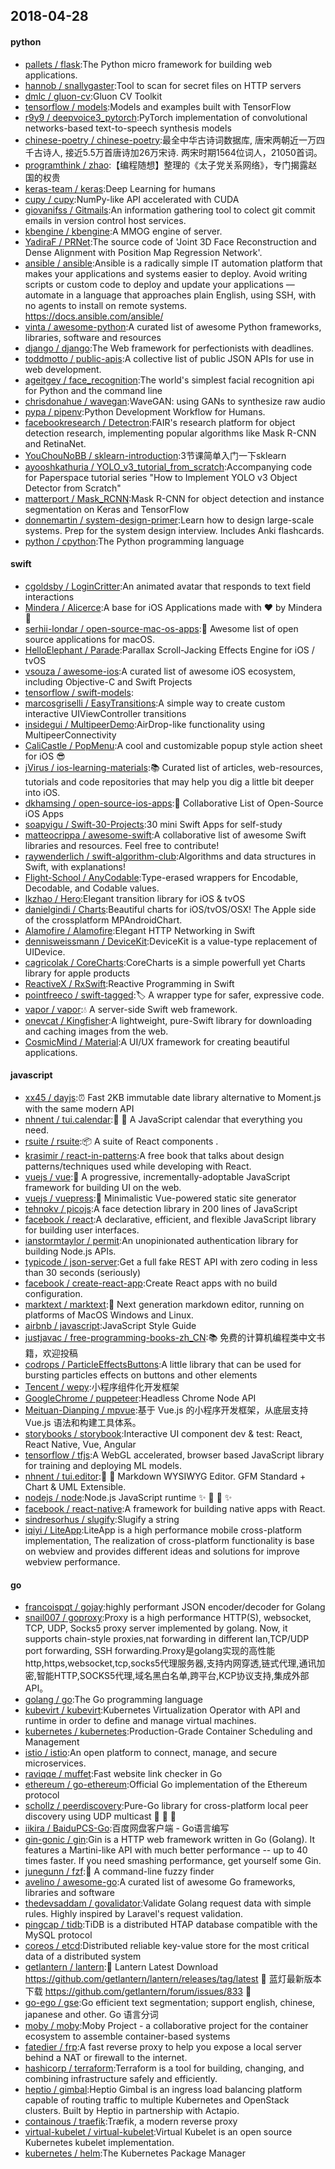 ## 2018-04-28

#### python
* [pallets / flask](https://github.com/pallets/flask):The Python micro framework for building web applications.
* [hannob / snallygaster](https://github.com/hannob/snallygaster):Tool to scan for secret files on HTTP servers
* [dmlc / gluon-cv](https://github.com/dmlc/gluon-cv):Gluon CV Toolkit
* [tensorflow / models](https://github.com/tensorflow/models):Models and examples built with TensorFlow
* [r9y9 / deepvoice3_pytorch](https://github.com/r9y9/deepvoice3_pytorch):PyTorch implementation of convolutional networks-based text-to-speech synthesis models
* [chinese-poetry / chinese-poetry](https://github.com/chinese-poetry/chinese-poetry):最全中华古诗词数据库, 唐宋两朝近一万四千古诗人, 接近5.5万首唐诗加26万宋诗. 两宋时期1564位词人，21050首词。
* [programthink / zhao](https://github.com/programthink/zhao):【编程随想】整理的《太子党关系网络》，专门揭露赵国的权贵
* [keras-team / keras](https://github.com/keras-team/keras):Deep Learning for humans
* [cupy / cupy](https://github.com/cupy/cupy):NumPy-like API accelerated with CUDA
* [giovanifss / Gitmails](https://github.com/giovanifss/Gitmails):An information gathering tool to colect git commit emails in version control host services.
* [kbengine / kbengine](https://github.com/kbengine/kbengine):A MMOG engine of server.
* [YadiraF / PRNet](https://github.com/YadiraF/PRNet):The source code of 'Joint 3D Face Reconstruction and Dense Alignment with Position Map Regression Network'.
* [ansible / ansible](https://github.com/ansible/ansible):Ansible is a radically simple IT automation platform that makes your applications and systems easier to deploy. Avoid writing scripts or custom code to deploy and update your applications — automate in a language that approaches plain English, using SSH, with no agents to install on remote systems. https://docs.ansible.com/ansible/
* [vinta / awesome-python](https://github.com/vinta/awesome-python):A curated list of awesome Python frameworks, libraries, software and resources
* [django / django](https://github.com/django/django):The Web framework for perfectionists with deadlines.
* [toddmotto / public-apis](https://github.com/toddmotto/public-apis):A collective list of public JSON APIs for use in web development.
* [ageitgey / face_recognition](https://github.com/ageitgey/face_recognition):The world's simplest facial recognition api for Python and the command line
* [chrisdonahue / wavegan](https://github.com/chrisdonahue/wavegan):WaveGAN: using GANs to synthesize raw audio
* [pypa / pipenv](https://github.com/pypa/pipenv):Python Development Workflow for Humans.
* [facebookresearch / Detectron](https://github.com/facebookresearch/Detectron):FAIR's research platform for object detection research, implementing popular algorithms like Mask R-CNN and RetinaNet.
* [YouChouNoBB / sklearn-introduction](https://github.com/YouChouNoBB/sklearn-introduction):3节课简单入门一下sklearn
* [ayooshkathuria / YOLO_v3_tutorial_from_scratch](https://github.com/ayooshkathuria/YOLO_v3_tutorial_from_scratch):Accompanying code for Paperspace tutorial series "How to Implement YOLO v3 Object Detector from Scratch"
* [matterport / Mask_RCNN](https://github.com/matterport/Mask_RCNN):Mask R-CNN for object detection and instance segmentation on Keras and TensorFlow
* [donnemartin / system-design-primer](https://github.com/donnemartin/system-design-primer):Learn how to design large-scale systems. Prep for the system design interview. Includes Anki flashcards.
* [python / cpython](https://github.com/python/cpython):The Python programming language

#### swift
* [cgoldsby / LoginCritter](https://github.com/cgoldsby/LoginCritter):An animated avatar that responds to text field interactions
* [Mindera / Alicerce](https://github.com/Mindera/Alicerce):A base for iOS Applications made with
❤️
by Mindera
🤠
* [serhii-londar / open-source-mac-os-apps](https://github.com/serhii-londar/open-source-mac-os-apps):🚀
Awesome list of open source applications for macOS.
* [HelloElephant / Parade](https://github.com/HelloElephant/Parade):Parallax Scroll-Jacking Effects Engine for iOS / tvOS
* [vsouza / awesome-ios](https://github.com/vsouza/awesome-ios):A curated list of awesome iOS ecosystem, including Objective-C and Swift Projects
* [tensorflow / swift-models](https://github.com/tensorflow/swift-models):
* [marcosgriselli / EasyTransitions](https://github.com/marcosgriselli/EasyTransitions):A simple way to create custom interactive UIViewController transitions
* [insidegui / MultipeerDemo](https://github.com/insidegui/MultipeerDemo):AirDrop-like functionality using MultipeerConnectivity
* [CaliCastle / PopMenu](https://github.com/CaliCastle/PopMenu):A cool and customizable popup style action sheet for iOS
😎
* [jVirus / ios-learning-materials](https://github.com/jVirus/ios-learning-materials):📚
Curated list of articles, web-resources, tutorials and code repositories that may help you dig a little bit deeper into iOS.
* [dkhamsing / open-source-ios-apps](https://github.com/dkhamsing/open-source-ios-apps):📱
Collaborative List of Open-Source iOS Apps
* [soapyigu / Swift-30-Projects](https://github.com/soapyigu/Swift-30-Projects):30 mini Swift Apps for self-study
* [matteocrippa / awesome-swift](https://github.com/matteocrippa/awesome-swift):A collaborative list of awesome Swift libraries and resources. Feel free to contribute!
* [raywenderlich / swift-algorithm-club](https://github.com/raywenderlich/swift-algorithm-club):Algorithms and data structures in Swift, with explanations!
* [Flight-School / AnyCodable](https://github.com/Flight-School/AnyCodable):Type-erased wrappers for Encodable, Decodable, and Codable values.
* [lkzhao / Hero](https://github.com/lkzhao/Hero):Elegant transition library for iOS & tvOS
* [danielgindi / Charts](https://github.com/danielgindi/Charts):Beautiful charts for iOS/tvOS/OSX! The Apple side of the crossplatform MPAndroidChart.
* [Alamofire / Alamofire](https://github.com/Alamofire/Alamofire):Elegant HTTP Networking in Swift
* [dennisweissmann / DeviceKit](https://github.com/dennisweissmann/DeviceKit):DeviceKit is a value-type replacement of UIDevice.
* [cagricolak / CoreCharts](https://github.com/cagricolak/CoreCharts):CoreCharts is a simple powerfull yet Charts library for apple products
* [ReactiveX / RxSwift](https://github.com/ReactiveX/RxSwift):Reactive Programming in Swift
* [pointfreeco / swift-tagged](https://github.com/pointfreeco/swift-tagged):🏷
A wrapper type for safer, expressive code.
* [vapor / vapor](https://github.com/vapor/vapor):💧
A server-side Swift web framework.
* [onevcat / Kingfisher](https://github.com/onevcat/Kingfisher):A lightweight, pure-Swift library for downloading and caching images from the web.
* [CosmicMind / Material](https://github.com/CosmicMind/Material):A UI/UX framework for creating beautiful applications.

#### javascript
* [xx45 / dayjs](https://github.com/xx45/dayjs):⏰
Fast 2KB immutable date library alternative to Moment.js with the same modern API
* [nhnent / tui.calendar](https://github.com/nhnent/tui.calendar):🍞
📅
A JavaScript calendar that everything you need.
* [rsuite / rsuite](https://github.com/rsuite/rsuite):📦
A suite of React components .
* [krasimir / react-in-patterns](https://github.com/krasimir/react-in-patterns):A free book that talks about design patterns/techniques used while developing with React.
* [vuejs / vue](https://github.com/vuejs/vue):🖖
A progressive, incrementally-adoptable JavaScript framework for building UI on the web.
* [vuejs / vuepress](https://github.com/vuejs/vuepress):📝
Minimalistic Vue-powered static site generator
* [tehnokv / picojs](https://github.com/tehnokv/picojs):A face detection library in 200 lines of JavaScript
* [facebook / react](https://github.com/facebook/react):A declarative, efficient, and flexible JavaScript library for building user interfaces.
* [ianstormtaylor / permit](https://github.com/ianstormtaylor/permit):An unopinionated authentication library for building Node.js APIs.
* [typicode / json-server](https://github.com/typicode/json-server):Get a full fake REST API with zero coding in less than 30 seconds (seriously)
* [facebook / create-react-app](https://github.com/facebook/create-react-app):Create React apps with no build configuration.
* [marktext / marktext](https://github.com/marktext/marktext):📝
Next generation markdown editor, running on platforms of MacOS Windows and Linux.
* [airbnb / javascript](https://github.com/airbnb/javascript):JavaScript Style Guide
* [justjavac / free-programming-books-zh_CN](https://github.com/justjavac/free-programming-books-zh_CN):📚
免费的计算机编程类中文书籍，欢迎投稿
* [codrops / ParticleEffectsButtons](https://github.com/codrops/ParticleEffectsButtons):A little library that can be used for bursting particles effects on buttons and other elements
* [Tencent / wepy](https://github.com/Tencent/wepy):小程序组件化开发框架
* [GoogleChrome / puppeteer](https://github.com/GoogleChrome/puppeteer):Headless Chrome Node API
* [Meituan-Dianping / mpvue](https://github.com/Meituan-Dianping/mpvue):基于 Vue.js 的小程序开发框架，从底层支持 Vue.js 语法和构建工具体系。
* [storybooks / storybook](https://github.com/storybooks/storybook):Interactive UI component dev & test: React, React Native, Vue, Angular
* [tensorflow / tfjs](https://github.com/tensorflow/tfjs):A WebGL accelerated, browser based JavaScript library for training and deploying ML models.
* [nhnent / tui.editor](https://github.com/nhnent/tui.editor):🍞
📝
Markdown WYSIWYG Editor. GFM Standard + Chart & UML Extensible.
* [nodejs / node](https://github.com/nodejs/node):Node.js JavaScript runtime
✨
🐢
🚀
✨
* [facebook / react-native](https://github.com/facebook/react-native):A framework for building native apps with React.
* [sindresorhus / slugify](https://github.com/sindresorhus/slugify):Slugify a string
* [iqiyi / LiteApp](https://github.com/iqiyi/LiteApp):LiteApp is a high performance mobile cross-platform implementation, The realization of cross-platform functionality is base on webview and provides different ideas and solutions for improve webview performance.

#### go
* [francoispqt / gojay](https://github.com/francoispqt/gojay):highly performant JSON encoder/decoder for Golang
* [snail007 / goproxy](https://github.com/snail007/goproxy):Proxy is a high performance HTTP(S), websocket, TCP, UDP, Socks5 proxy server implemented by golang. Now, it supports chain-style proxies,nat forwarding in different lan,TCP/UDP port forwarding, SSH forwarding.Proxy是golang实现的高性能http,https,websocket,tcp,socks5代理服务器,支持内网穿透,链式代理,通讯加密,智能HTTP,SOCKS5代理,域名黑白名单,跨平台,KCP协议支持,集成外部API。
* [golang / go](https://github.com/golang/go):The Go programming language
* [kubevirt / kubevirt](https://github.com/kubevirt/kubevirt):Kubernetes Virtualization Operator with API and runtime in order to define and manage virtual machines.
* [kubernetes / kubernetes](https://github.com/kubernetes/kubernetes):Production-Grade Container Scheduling and Management
* [istio / istio](https://github.com/istio/istio):An open platform to connect, manage, and secure microservices.
* [raviqqe / muffet](https://github.com/raviqqe/muffet):Fast website link checker in Go
* [ethereum / go-ethereum](https://github.com/ethereum/go-ethereum):Official Go implementation of the Ethereum protocol
* [schollz / peerdiscovery](https://github.com/schollz/peerdiscovery):Pure-Go library for cross-platform local peer discovery using UDP multicast
👩
🔁
👩
* [iikira / BaiduPCS-Go](https://github.com/iikira/BaiduPCS-Go):百度网盘客户端 - Go语言编写
* [gin-gonic / gin](https://github.com/gin-gonic/gin):Gin is a HTTP web framework written in Go (Golang). It features a Martini-like API with much better performance -- up to 40 times faster. If you need smashing performance, get yourself some Gin.
* [junegunn / fzf](https://github.com/junegunn/fzf):🌸
A command-line fuzzy finder
* [avelino / awesome-go](https://github.com/avelino/awesome-go):A curated list of awesome Go frameworks, libraries and software
* [thedevsaddam / govalidator](https://github.com/thedevsaddam/govalidator):Validate Golang request data with simple rules. Highly inspired by Laravel's request validation.
* [pingcap / tidb](https://github.com/pingcap/tidb):TiDB is a distributed HTAP database compatible with the MySQL protocol
* [coreos / etcd](https://github.com/coreos/etcd):Distributed reliable key-value store for the most critical data of a distributed system
* [getlantern / lantern](https://github.com/getlantern/lantern):🔴
Lantern Latest Download https://github.com/getlantern/lantern/releases/tag/latest
🔴
蓝灯最新版本下载 https://github.com/getlantern/forum/issues/833
🔴
* [go-ego / gse](https://github.com/go-ego/gse):Go efficient text segmentation; support english, chinese, japanese and other. Go 语言分词
* [moby / moby](https://github.com/moby/moby):Moby Project - a collaborative project for the container ecosystem to assemble container-based systems
* [fatedier / frp](https://github.com/fatedier/frp):A fast reverse proxy to help you expose a local server behind a NAT or firewall to the internet.
* [hashicorp / terraform](https://github.com/hashicorp/terraform):Terraform is a tool for building, changing, and combining infrastructure safely and efficiently.
* [heptio / gimbal](https://github.com/heptio/gimbal):Heptio Gimbal is an ingress load balancing platform capable of routing traffic to multiple Kubernetes and OpenStack clusters. Built by Heptio in partnership with Actapio.
* [containous / traefik](https://github.com/containous/traefik):Træfik, a modern reverse proxy
* [virtual-kubelet / virtual-kubelet](https://github.com/virtual-kubelet/virtual-kubelet):Virtual Kubelet is an open source Kubernetes kubelet implementation.
* [kubernetes / helm](https://github.com/kubernetes/helm):The Kubernetes Package Manager
